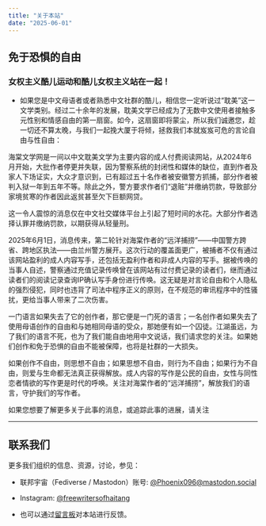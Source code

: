 ```yaml
---
title: "关于本站" 
date: "2025-06-01" 
---
```


## 免于恐惧的自由

### 女权主义酷儿运动和酷儿女权主义站在一起！

* 如果您是中文母语者或者熟悉中文社群的酷儿，相信您一定听说过“耽美”这一文学类别。经过二十余年的发展，耽美文学已经成为了无数中文使用者接触多元性别和情感自由的第一扇窗。如今，这扇窗即将蒙尘，所以我们诚邀您，趁一切还不算太晚，与我们一起挽大厦于将倾，拯救我们本就岌岌可危的言论自由与性自由：

海棠文学网是一间以中文耽美文学为主要内容的成人付费阅读网站，从2024年6月开始，大批作者停更并失联，因为警察系统的封闭性和媒体的缺位，直到作者及家人下场证实，大众才意识到，已有超过五十名作者被安徽警方抓捕，部分作者被判入狱一年到五年不等。除此之外，警方要求作者们“退赃”并缴纳罚款，导致部分家境贫寒的作者因此返贫甚至欠下巨额网贷。

这一令人震惊的消息仅在中文社交媒体平台上引起了短时间的水花。大部分作者选择认罪并缴纳罚款，以期获得从轻量刑。

2025年6月1日，消息传来，第二轮针对海棠作者的“远洋捕捞”——中国警方跨省、跨地区执法——由兰州警方展开。这次行动的覆盖面更广，被捕者不仅有通过该网站盈利的成人内容写手，还包括无盈利作者和非成人内容的写手。据被传唤的当事人自述，警察通过充值记录传唤曾在该网站有过付费记录的读者们，继而通过读者们的阅读记录查询IP确认写手身份进行传唤。这无疑是对言论自由和个人隐私的强烈侵犯，同时也违背了司法中程序正义的原则，在不规范的审讯程序中的性骚扰，更给当事人带来了二次伤害。

一门语言如果失去了它的创作者，那它便是一门死的语言；一名创作者如果失去了使用母语创作的自由和与她相同母语的受众，那她便有如一个囚徒。江湖虽远，为了我们的语言不死，也为了我们能自由地用中文说话，我们请求您的关注。如果她们创作和免于恐惧的自由不能被保障，也将是社群的一大损失。

如果创作不自由，则思想不自由；如果思想不自由，则行为不自由；如果行为不自由，则爱与生命都无法真正获得解放。成人内容的写作是公民的自由，女性与同性恋者情欲的写作更是时代的呼唤。关注对海棠作者的“远洋捕捞”，解放我们的语言，守护我们的写作者。

如果您想要了解更多关于此事的消息，或追踪此事的进展，请关注

----

## 联系我们

更多我们组织的信息、资源，讨论，参见：

- 联邦宇宙（Fediverse / Mastodon）账号: [@Phoenix096@mastodon.social](https://mastodon.social/@Phoenix093)

- Instagram: [@freewritersofhaitang](https://www.instagram.com/freewritersofhaitang/)

- 也可以通过[留言板](https://cryptpad.fr/form/#/2/form/view/11rS9aG2ilfoe+J-17tKLUWYAdmn03XSze1HJ75zdOY/)对本站进行反馈。
